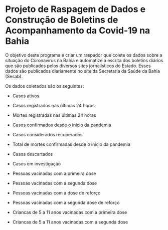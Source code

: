 # Projeto de Raspagem de Dados e Construção de Boletins de Acompanhamento da Covid-19 na Bahia

O objetivo deste programa é criar um raspador que colete os dados sobre a situação do Coronavírus na Bahia e automatize a escrita dos boletins diários que são publicados pelos diversos sites jornalísticos do Estado. Esses dados são publicados diariamente no site da Secretaria da Saúde da Bahia (Sesab).

Os dados coletados são os seguintes:

* Casos ativos

* Casos registrados nas últimas 24 horas

* Mortes registradas nas últimas 24 horas

* Casos confirmados desde o início da pandemia

* Casos considerados recuperados

* Total de mortes confirmadas desde o início da pandemia

* Casos descartados

* Casos em investigação

* Pessoas vacinadas com a primeira dose

* Pessoas vacinadas com a segunda dose

* Pessoas vacinadas com a dose de reforço

* Pessoas vacinadas com a segunda dose de reforço

* Criancas de 5 a 11 anos vacinadas com a primeira dose

* Criancas de 5 a 11 anos vacinadas com a segunda dose
